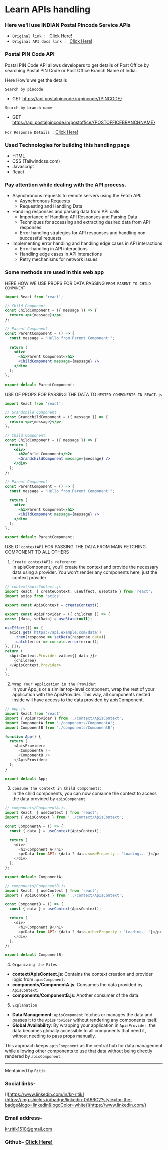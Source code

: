 # Learn APIs handling

### Here we'll use INDIAN Postal Pincode Service APIs  
* `Original link : ` <a href="http://www.postalpincode.in/">Click Here!</a><br>
* `Original API docs link : ` <a href="http://www.postalpincode.in/Api-Details">Click Here!</a>

### Postal PIN Code API
Postal PIN Code API allows developers to get details of Post Office by searching Postal PIN Code or Post Office Branch Name of India.

Here How's we get the details<br>

`Search by pincode` 
* GET https://api.postalpincode.in/pincode/{PINCODE} <br> 
  
`Search by branch name`<br> 

* GET https://api.postalpincode.in/postoffice/{POSTOFFICEBRANCHNAME}

`For Response Details :` <a href="http://www.postalpincode.in/Api-Details">Click Here!</a>

### Used Technologies for building this handling page 
* HTML
* CSS (Tailwindcss.com)
* Javascript 
* React 

### Pay attention while dealing with the API process.
- Asynchronous requests to remote servers using the Fetch API:
  - Asynchronous Requests
  - Requesting and Handling Data
- Handling responses and parsing data from API calls
  - Importance of Handling API Responses and Parsing Data
  - Techniques for accessing and extracting desired data from API responses
  - Error handling strategies for API responses and handling non-successful requests
- Implementing error handling and handling edge cases in API interactions
  - Error handling in API interactions
  - Handling edge cases in API interactions
  - Retry mechanisms for network issues


### Some methods are used in this web app 
HERE HOW WE USE PROPS FOR DATA PASSING `FROM PARENT TO CHILD COMPONENT` <br>

```jsx
import React from 'react';

// Child Component
const ChildComponent = ({ message }) => {
  return <p>{message}</p>;
};

// Parent Component
const ParentComponent = () => {
  const message = "Hello from Parent Component!";
  
  return (
    <div>
      <h1>Parent Component</h1>
      <ChildComponent message={message} />
    </div>
  );
};

export default ParentComponent;
```
USE OF PROPS FOR PASSING THE DATA TO `NESTED COMPONENTS IN REACT.js` <br> 
```jsx 
import React from 'react';

// Grandchild Component
const GrandchildComponent = ({ message }) => {
  return <p>{message}</p>;
};

// Child Component
const ChildComponent = ({ message }) => {
  return (
    <div>
      <h2>Child Component</h2>
      <GrandchildComponent message={message} />
    </div>
  );
};

// Parent Component
const ParentComponent = () => {
  const message = "Hello from Parent Component!";
  
  return (
    <div>
      <h1>Parent Component</h1>
      <ChildComponent message={message} />
    </div>
  );
};

export default ParentComponent;

```
USE Of `contextAPI` FOR PASSING THE DATA FROM MAIN FETCHING COMPONENT TO ALL OTHERS <br/>

1. `Create contextAPIs reference`: <br> 
In apisComponent, you’ll create the context and provide the necessary data using a provider. You won’t render any components here, just the context provider

```javascript 
// context/ApisContext.js
import React, { createContext, useEffect, useState } from 'react';
import axios from 'axios';

export const ApisContext = createContext();

export const ApisProvider = ({ children }) => {
const [data, setData] = useState(null);

useEffect(() => {
  axios.get('https://api.example.com/data')
    .then(response => setData(response.data))
    .catch(error => console.error(error));
}, []);
return (
  <ApisContext.Provider value={{ data }}>
    {children}
  </ApisContext.Provider>
)
};
```
2. `Wrap Your Application in the Provider`: <br> 
In your App.js or a similar top-level component, wrap the rest of your application with the ApisProvider. This way, all components nested inside will have access to the data provided by apisComponent.
```javascript
// App.js
import React from 'react';
import { ApisProvider } from './context/ApisContext';
import ComponentA from './components/ComponentA';
import ComponentB from './components/ComponentB';

function App() {
  return (
    <ApisProvider>
      <ComponentA />
      <ComponentB />
    </ApisProvider>
  );
}

export default App;
 ```

3. `Consume the Context in Child Components`:<br>
 In the child components, you can now consume the context to access the data provided by `apisComponent`.

```javascript 
// components/ComponentA.js
import React, { useContext } from 'react';
import { ApisContext } from '../context/ApisContext';

const ComponentA = () => {
  const { data } = useContext(ApisContext);

  return (
    <div>
      <h1>Component A</h1>
      <p>Data from API: {data ? data.someProperty : 'Loading...'}</p>
    </div>
  );
};

export default ComponentA;

```

```javascript 
// components/ComponentB.js
import React, { useContext } from 'react';
import { ApisContext } from '../context/ApisContext';

const ComponentB = () => {
  const { data } = useContext(ApisContext);

  return (
    <div>
      <h1>Component B</h1>
      <p>Data from API: {data ? data.otherProperty : 'Loading...'}</p>
    </div>
  );
};

export default ComponentB;

```


4. `Organizing the Files`

- **context/ApisContext.js**: Contains the context creation and provider logic from `apisComponent`.
- **components/ComponentA.js**: Consumes the data provided by `ApisContext`.
- **components/ComponentB.js**: Another consumer of the data.

5. `Explanation`

- **Data Management**: `apisComponent` fetches or manages the data and passes it to the `ApisProvider` without rendering any components itself.
- **Global Availability**: By wrapping your application in `ApisProvider`, the data becomes globally accessible to all components that need it, without needing to pass props manually.

This approach keeps `apisComponent` as the central hub for data management while allowing other components to use that data without being directly rendered by `apisComponent`.

-----------

Mentained by `Ritik` <br>
### Social links-
[![https://www.linkedin.com/in/kr-ritik](https://img.shields.io/badge/linkedin-0A66C2?style=for-the-badge&logo=linkedin&logoColor=white)](https://www.linkedin.com/)

### Email address-
kr.ritik1510@gmail.com

### Github- <a href="https://github.com/Ritik1510/">Click Here!</a>
